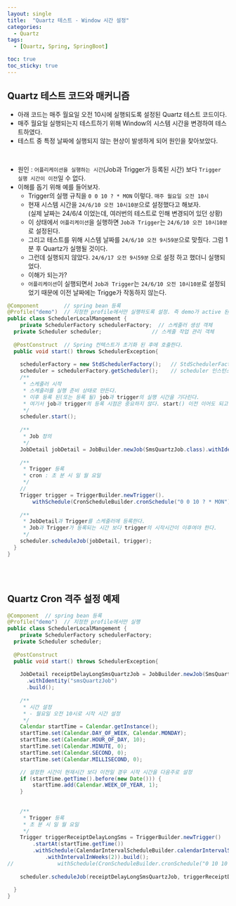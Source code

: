 ```yaml
---
layout: single
title:  "Quartz 테스트 - Window 시간 설정"
categories:
  - Quartz
tags:
  - [Quartz, Spring, SpringBoot]

toc: true
toc_sticky: true
---
```



## Quartz 테스트 코드와 매커니즘
- 아래 코드는 매주 월요일 오전 10시에 실행되도록 설정된 Quartz 테스트 코드이다.
- 매주 월요일 실행되는지 테스트하기 위해 Window의 시스템 시간을 변경하여 테스트하였다. 
- 테스트 중 특정 날짜에 실행되지 않는 현상이 발생하게 되어 원인을 찾아보았다.

<br>

- 원인 : `어플리케이션을 실행하는 시간`(Job과 Trigger가 등록된 시간) 보다 `Trigger 실행 시간이 이전`일 수 없다.
- 이해를 돕기 위해 예를 들어보자. 
  - Trigger의 실행 규칙을 `0 0 10 ? * MON` 이렇다. `매주 월요일 오전 10시`
  - 현재 시스템 시간을 `24/6/10 오전 10시10분`으로 설정했다고 해보자.   
  (실제 날짜는 24/6/4 이었는데, 여러번의 테스트로 인해 변경되어 있던 상황)
  - 이 상태에서 `어플리케이션`을 실행하면 `Job과 Trigger`는 `24/6/10 오전 10시10분`로 설정된다.
  - 그리고 테스트를 위해 시스템 날짜를 `24/6/10 오전 9시59분`으로 맞췄다. 그럼 1분 후 Quartz가 실행될 것이다.
  - 그런데 실행되지 않았다. `24/6/17 오전 9시59분` 으로 설정 하고 했더니 실행되었다. 
  - 이해가 되는가? 
  - `어플리케이션`이 실행되면서 `Job과 Trigger`는 `24/6/10 오전 10시10분`로 설정되었기 때문에 이전 날짜에는 Trigge가 작동하지 않는다.



```java
@Component        // spring bean 등록
@Profile("demo")  // 지정한 profile에서만 실행하도록 설정. 즉 demo가 active 된 경우에만 실행되는 class로 지정한 것.
public class SchedulerLocalMangement {
	private SchedulerFactory schedulerFactory;  // 스케줄러 생성 객체
  private Scheduler scheduler;                // 스케줄 작업 관리 객체
    
  @PostConstruct  // Spring 컨텍스트가 초기화 된 후에 호출한다.
  public void start() throws SchedulerException{
  
    schedulerFactory = new StdSchedulerFactory();   // StdSchedulerFactory 인스턴스 생성한다.
    scheduler = schedulerFactory.getScheduler();    // scheduler 인스턴스를 가져온다.
    /**
     * 스케줄러 시작
     * 스케줄러를 실행 준비 상태로 만든다.
     * 이후 등록 된(또는 등록 될) job과 trigger의 실행 시간을 기다린다.
     * 여기서 job과 trigger의 등록 시점은 중요하지 않다. start() 이전 이어도 되고 이후 이어도 된다.
     */
    scheduler.start();
      
    /**
     * Job 정의
     */
    JobDetail jobDetail = JobBuilder.newJob(SmsQuartzJob.class).withIdentity("SmsQuartzJob").build();
  
    /**
     * Trigger 등록
     * cron : 초 분 시 일 월 요일
     */
    // 
    Trigger trigger = TriggerBuilder.newTrigger().
        withSchedule(CronScheduleBuilder.cronSchedule("0 0 10 ? * MON")).build();
    
    /**
     * JobDetail과 Trigger를 스케줄러에 등록한다.
     * Job과 Trigger가 등록되는 시간 보다 trigger의 시작시간이 이후여야 한다.
     */ 
    scheduler.scheduleJob(jobDetail, trigger);
  }
}
``` 

  
<br><br>  


## Quartz Cron 격주 설정 예제
```java
@Component  // spring bean 등록
@Profile("demo")  // 지정한 profile에서만 실행
public class SchedulerLocalMangement {
	private SchedulerFactory schedulerFactory;
  private Scheduler scheduler;
    
  @PostConstruct
  public void start() throws SchedulerException{
    
    JobDetail receiptDelayLongSmsQuartzJob = JobBuilder.newJob(SmsQuartzJob.class)
      .withIdentity("smsQuartzJob")
      .build();
  
    /**
     * 시간 설정
     * - 월요일 오전 10시로 시작 시간 설정
     */ 
    Calendar startTime = Calendar.getInstance();
    startTime.set(Calendar.DAY_OF_WEEK, Calendar.MONDAY);
    startTime.set(Calendar.HOUR_OF_DAY, 10);
    startTime.set(Calendar.MINUTE, 0);
    startTime.set(Calendar.SECOND, 0);
    startTime.set(Calendar.MILLISECOND, 0);

    // 설정한 시간이 현재시간 보다 이전일 경우 시작 시간을 다음주로 설정
    if (startTime.getTime().before(new Date())) {
        startTime.add(Calendar.WEEK_OF_YEAR, 1);
    }
    
    
    /**
     * Trigger 등록
     * 초 분 시 일 월 요일
     */ 
    Trigger triggerReceiptDelayLongSms = TriggerBuilder.newTrigger()
        .startAt(startTime.getTime())
        .withSchedule(CalendarIntervalScheduleBuilder.calendarIntervalSchedule()
            .withIntervalInWeeks(2)).build();
//				withSchedule(CronScheduleBuilder.cronSchedule("0 10 10 ? * 1#2, 1#4")).build();
    
    scheduler.scheduleJob(receiptDelayLongSmsQuartzJob, triggerReceiptDelayLongSms);
    
  }
}
``` 